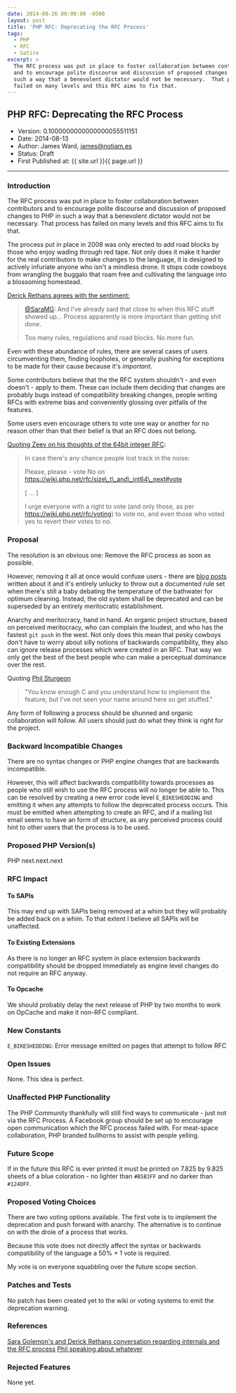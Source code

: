 ```yaml
---
date: 2014-08-26 00:00:00 -0500
layout: post
title: 'PHP RFC: Deprecating the RFC Process'
tags:
  - PHP
  - RFC
  - Satire
excerpt: >
  The RFC process was put in place to foster collaboration between contributors
  and to encourage polite discourse and discussion of proposed changes to PHP in
  such a way that a benevolent dictator would not be necessary.  That process has
  failed on many levels and this RFC aims to fix that.
---
```


## PHP RFC: Deprecating the RFC Process
* Version: 0.1000000000000000055511151
* Date: 2014-08-13  
* Author: James Ward, james@notjam.es
* Status: Draft
* First Published at: {{ site.url }}{{ page.url }}

---

### Introduction
The RFC process was put in place to foster collaboration between contributors
and to encourage polite discourse and discussion of proposed changes to PHP in
such a way that a benevolent dictator would not be necessary.  That process has
failed on many levels and this RFC aims to fix that.

The process put in place in 2008 was only erected to add road blocks by those
who enjoy wading through red tape.  Not only does it make it harder for the real
contributors to make changes to the language, it is designed to actively
infuriate anyone who isn't a mindless drone.  It stops code cowboys from
wrangling the buggalo that roam free and cultivating the language into a
blossoming homestead.

[Derick Rethans agrees with the sentiment:][derick_haet_rfc]
> [@SaraMG][tw_saramg]: And I've already said that close to
> when this RFC stuff showed up... Process apparently is more important than
> getting shit done.
>
> Too many rules, regulations and road blocks. No more fun.

Even with these abundance of rules, there are several cases of users
circumventing them, finding loopholes, or generally pushing for exceptions
to be made for their cause because it's _important_.

Some contributors believe that the the RFC system shouldn't - and even doesn't -
apply to them.
These can include them deciding that changes are probably bugs instead of
compatibility breaking changes, people writing RFCs with extreme bias and
conveniently glossing over pitfalls of the features.

Some users even encourage others to vote one way or another for no reason
other than that their belief is that an RFC does not belong.

[Quoting Zeev on his thoughts of the 64bit integer RFC][zeev_64bit_goof]:
> In case there's any chance people lost track in the noise:
>
> Please, please - vote No on https://wiki.php.net/rfc/size\_t\_and\_int64\_next#vote
>
> [ ... ]
>
> I urge everyone with a right to vote (and only those, as per
> https://wiki.php.net/rfc/voting) to vote no, and even those who voted
> yes to revert their votes to no.


### Proposal

The resolution is an obvious one: Remove the RFC process as soon as possible.

However, removing it all at once would confuse users - there are
[blog posts][rfc_mysteries_blog] written about it and it's entirely unlucky to
throw out a documented rule set when there's still a baby debating the
temperature of the bathwater for optimum cleaning.  Instead, the old system
shall be deprecated and can be superseded by an entirely meritocratic
establishment.

Anarchy and meritocracy, hand in hand.  An organic project structure, based on
perceived meritocracy, who can complain the loudest, and who has the fastest
`git push` in the west.  Not only does this mean that pesky cowboys don't have
to worry about silly notions of backwards compatibility, they also can ignore
release processes which were created in an RFC.  That
way we only get the best of the best people who can make a perceptual dominance
over the rest.

Quoting [Phil Sturgeon][phil_out_of_context_stuff_it]
> "You know enough C and you understand how to implement the feature,
> but I've not seen your name around here so get stuffed."

Any form of following a process should be shunned and organic collaboration
will follow.  All users should just do what they think is right for the project.

### Backward Incompatible Changes
There are no syntax changes or PHP engine changes that are backwards
incompatible.

However, this will affect backwards compatibility towards processes as people
who still wish to use the RFC process will no longer be able to.  This can be
resolved by creating a new error code level `E_BIKESHEDDING` and emitting it
when any attempts to follow the deprecated process occurs.  This must be emitted
when attempting to create an RFC, and if a mailing list email seems to have an
form of structure, as any perceived process could hint to other users that the
process is to be used.

### Proposed PHP Version(s)
PHP next.next.next

### RFC Impact

#### To SAPIs
This may end up with SAPIs being removed at a whim but they will probably be
added back on a whim.  To that extent I believe all SAPIs will be unaffected.

#### To Existing Extensions
As there is no longer an RFC system in place extension backwards compatibility
should be dropped immediately as engine level changes do not require an RFC
anyway.

#### To Opcache
We should probably delay the next release of PHP by two months to work on
OpCache and make it non-RFC compliant.

### New Constants
`E_BIKESHEDDING`: Error message emitted on pages that attempt to follow RFC

### Open Issues
None.  This idea is perfect.

### Unaffected PHP Functionality
The PHP Community thankfully will still find ways to communicate - just not via
the RFC Process.  A Facebook group should be set up to encourage open
communication which the RFC process failed with.  For meat-space collaboration,
PHP branded bullhorns to assist with people yelling.

### Future Scope
If in the future this RFC is ever printed it must be printed on 7.825 by 9.825
sheets of a blue coloration - no lighter than `#B5B3FF` and no darker than
`#124DFF`.

### Proposed Voting Choices
There are two voting options available.  The first vote is to implement the
deprecation and push forward with anarchy.  The alternative is to continue on
with the drole of a process that works.

Because this vote does not directly affect the syntax or backwards compatibility
of the language a 50% + 1 vote is required.

My vote is on everyone squabbling over the future scope section.

### Patches and Tests
No patch has been created yet to the wiki or voting systems to emit the
deprecation warning.


### References
[Sara Golemon's and Derick Rethans conversation regarding internals and the RFC process][saramg_internals_complaints]
[Phil speaking about whatever][phil_out_of_context_stuff_it]

### Rejected Features
None yet.


[saramg_internals_complaints]: https://twitter.com/SaraMG/status/499578631014731776
[rfc_mysteries_blog]: https://blogs.oracle.com/opal/entry/the_mysterious_php_rfc_process
[phil_out_of_context_stuff_it]: http://marc.info/?l=php-internals&m=137896205101813&w=2
[zeev_64bit_goof]: http://news.php.net/php.internals/74268
[derick_haet_rfc]: https://twitter.com/derickr/statuses/499586842279542784
[tw_saramg]: https://twitter.com/SaraMG
